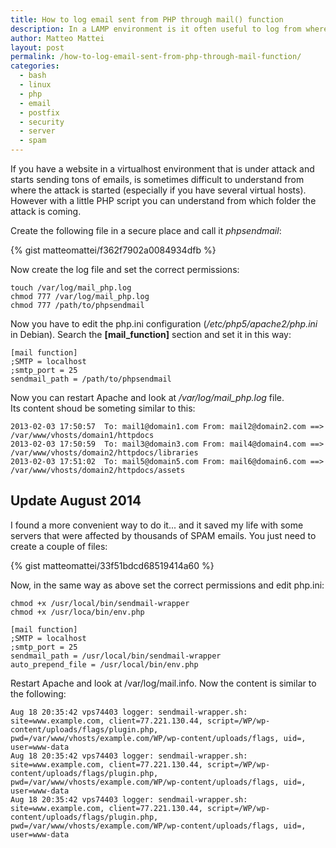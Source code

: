 ```yaml
---
title: How to log email sent from PHP through mail() function
description: In a LAMP environment is it often useful to log from where virtual host the email are sent. The script contained in this article shows how to do it.
author: Matteo Mattei
layout: post
permalink: /how-to-log-email-sent-from-php-through-mail-function/
categories:
  - bash
  - linux
  - php
  - email
  - postfix
  - security
  - server
  - spam
---
```

If you have a website in a virtualhost environment that is under attack and starts sending tons of emails, is sometimes difficult to understand from where the attack is started (especially if you have several virtual hosts). However with a little PHP script you can understand from which folder the attack is coming.

Create the following file in a secure place and call it *phpsendmail*:

{% gist matteomattei/f362f7902a0084934dfb %}

Now create the log file and set the correct permissions:

```
touch /var/log/mail_php.log
chmod 777 /var/log/mail_php.log
chmod 777 /path/to/phpsendmail
```

Now you have to edit the php.ini configuration (*/etc/php5/apache2/php.ini* in Debian). Search the **[mail_function]** section and set it in this way:

```
[mail function]
;SMTP = localhost
;smtp_port = 25
sendmail_path = /path/to/phpsendmail
```

Now you can restart Apache and look at */var/log/mail_php.log* file.  
Its content shoud be someting similar to this:

```
2013-02-03 17:50:57  To: mail1@domain1.com From: mail2@domain2.com ==> /var/www/vhosts/domain1/httpdocs
2013-02-03 17:50:59  To: mail3@domain3.com From: mail4@domain4.com ==> /var/www/vhosts/domain2/httpdocs/libraries
2013-02-03 17:51:02  To: mail5@domain5.com From: mail6@domain6.com ==> /var/www/vhosts/domain2/httpdocs/assets
```
Update August 2014
------------------
I found a more convenient way to do it... and it saved my life with some servers that were affected by thousands of SPAM emails. You just need to create a couple of files:

{% gist matteomattei/33f51bdcd68519414a60 %}

Now, in the same way as above set the correct permissions and edit php.ini:

```
chmod +x /usr/local/bin/sendmail-wrapper
chmod +x /usr/loca/bin/env.php
```

```
[mail function]
;SMTP = localhost
;smtp_port = 25
sendmail_path = /usr/local/bin/sendmail-wrapper
auto_prepend_file = /usr/local/bin/env.php
```

Restart Apache and look at /var/log/mail.info. Now the content is similar to the following:

```
Aug 18 20:35:42 vps74403 logger: sendmail-wrapper.sh: site=www.example.com, client=77.221.130.44, script=/WP/wp-content/uploads/flags/plugin.php, pwd=/var/www/vhosts/example.com/WP/wp-content/uploads/flags, uid=, user=www-data
Aug 18 20:35:42 vps74403 logger: sendmail-wrapper.sh: site=www.example.com, client=77.221.130.44, script=/WP/wp-content/uploads/flags/plugin.php, pwd=/var/www/vhosts/example.com/WP/wp-content/uploads/flags, uid=, user=www-data
Aug 18 20:35:42 vps74403 logger: sendmail-wrapper.sh: site=www.example.com, client=77.221.130.44, script=/WP/wp-content/uploads/flags/plugin.php, pwd=/var/www/vhosts/example.com/WP/wp-content/uploads/flags, uid=, user=www-data
```
